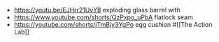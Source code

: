 - https://youtu.be/EJHrr21UvY8 exploding glass barrel with
- https://www.youtube.com/shorts/QzPxpo_uPbA flatlock seam
- https://youtube.com/shorts/jTmBjy3YgPo egg cushion #[[The Action Lab]]